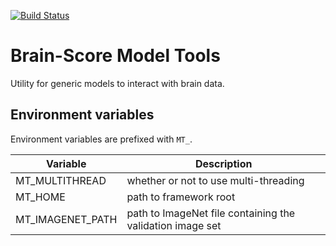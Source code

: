 [![Build Status](https://travis-ci.com/brain-score/model-tools.svg?token=vqt7d2yhhpLGwHsiTZvT&branch=master)](https://travis-ci.com/brain-score/model-tools)

# Brain-Score Model Tools

Utility for generic models to interact with brain data.


## Environment variables

Environment variables are prefixed with `MT_`.

| Variable               | Description                                                  |
|------------------------|--------------------------------------------------------------|
| MT_MULTITHREAD         | whether or not to use multi-threading                        |
| MT_HOME                | path to framework root                                       |
| MT_IMAGENET_PATH       | path to ImageNet file containing the validation image set    |
